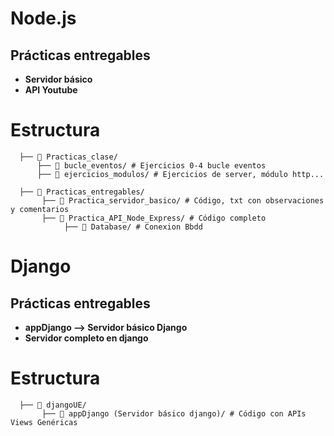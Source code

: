 # Node.js

## Prácticas entregables

- **Servidor básico**
- **API Youtube**

# Estructura

      ├── 📁 Practicas_clase/ 
          ├── 📁 bucle_eventos/ # Ejercicios 0-4 bucle eventos
          ├── 📁 ejercicios_modulos/ # Ejercicios de server, módulo http...
          
      ├── 📁 Practicas_entregables/
           ├── 📁 Practica_servidor_basico/ # Código, txt con observaciones y comentarios 
           ├── 📁 Practica_API_Node_Express/ # Código completo
                ├── 📁 Database/ # Conexion Bbdd


# Django

## Prácticas entregables

- **appDjango --> Servidor básico Django**
- **Servidor completo en django**

# Estructura
          
      ├── 📁 djangoUE/
           ├── 📁 appDjango (Servidor básico django)/ # Código con APIs Views Genéricas
           
